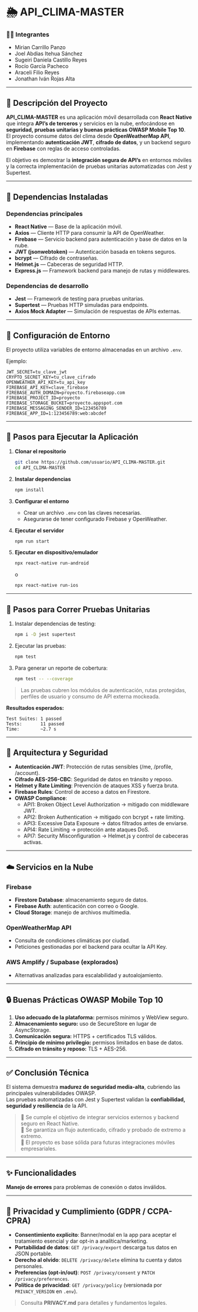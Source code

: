 # 🌦️ API_CLIMA-MASTER
### 👩‍💻 Integrantes
- Mirian Carrillo Panzo  
- Joel Abdias Itehua Sánchez  
- Sugeiri Daniela Castillo Reyes  
- Rocío García Pacheco  
- Araceli Filio Reyes  
- Jonathan Iván Rojas Alta  

---

## 📘 Descripción del Proyecto
**API_CLIMA-MASTER** es una aplicación móvil desarrollada con **React Native** que integra **API’s de terceros** y servicios en la nube, enfocándose en **seguridad, pruebas unitarias y buenas prácticas OWASP Mobile Top 10**.  
El proyecto consume datos del clima desde **OpenWeatherMap API**, implementando **autenticación JWT**, **cifrado de datos**, y un backend seguro en **Firebase** con reglas de acceso controladas.  

El objetivo es demostrar la **integración segura de API’s** en entornos móviles y la correcta implementación de pruebas unitarias automatizadas con Jest y Supertest.

---

## 🧰 Dependencias Instaladas

### Dependencias principales
- **React Native** — Base de la aplicación móvil.  
- **Axios** — Cliente HTTP para consumir la API de OpenWeather.  
- **Firebase** — Servicio backend para autenticación y base de datos en la nube.  
- **JWT (jsonwebtoken)** — Autenticación basada en tokens seguros.  
- **bcrypt** — Cifrado de contraseñas.  
- **Helmet.js** — Cabeceras de seguridad HTTP.  
- **Express.js** — Framework backend para manejo de rutas y middlewares.  

### Dependencias de desarrollo
- **Jest** — Framework de testing para pruebas unitarias.  
- **Supertest** — Pruebas HTTP simuladas para endpoints.  
- **Axios Mock Adapter** — Simulación de respuestas de APIs externas.  

---

## 🔐 Configuración de Entorno

El proyecto utiliza variables de entorno almacenadas en un archivo `.env`.

Ejemplo:

```env
JWT_SECRET=tu_clave_jwt
CRYPTO_SECRET_KEY=tu_clave_cifrado
OPENWEATHER_API_KEY=tu_api_key
FIREBASE_API_KEY=clave_firebase
FIREBASE_AUTH_DOMAIN=proyecto.firebaseapp.com
FIREBASE_PROJECT_ID=proyecto
FIREBASE_STORAGE_BUCKET=proyecto.appspot.com
FIREBASE_MESSAGING_SENDER_ID=123456789
FIREBASE_APP_ID=1:123456789:web:abcdef
```

---

## 🚀 Pasos para Ejecutar la Aplicación

1. **Clonar el repositorio**
   ```bash
   git clone https://github.com/usuario/API_CLIMA-MASTER.git
   cd API_CLIMA-MASTER
   ```

2. **Instalar dependencias**
   ```bash
   npm install
   ```

3. **Configurar el entorno**
   - Crear un archivo `.env` con las claves necesarias.
   - Asegurarse de tener configurado Firebase y OpenWeather.

4. **Ejecutar el servidor**
   ```bash
   npm run start
   ```

5. **Ejecutar en dispositivo/emulador**
   ```bash
   npx react-native run-android
   ```
   o  
   ```bash
   npx react-native run-ios
   ```

---

## 🧪 Pasos para Correr Pruebas Unitarias

1. Instalar dependencias de testing:
   ```bash
   npm i -D jest supertest
   ```

2. Ejecutar las pruebas:
   ```bash
   npm test
   ```

3. Para generar un reporte de cobertura:
   ```bash
   npm test -- --coverage
   ```

> Las pruebas cubren los módulos de autenticación, rutas protegidas, perfiles de usuario y consumo de API externa mockeada.

**Resultados esperados:**
```
Test Suites: 1 passed
Tests:       11 passed
Time:        ~2.7 s
```

---

## 🧱 Arquitectura y Seguridad

- **Autenticación JWT**: Protección de rutas sensibles (/me, /profile, /account).  
- **Cifrado AES-256-CBC**: Seguridad de datos en tránsito y reposo.  
- **Helmet y Rate Limiting**: Prevención de ataques XSS y fuerza bruta.  
- **Firebase Rules**: Control de acceso a datos en Firestore.  
- **OWASP Compliance**:  
  - API1: Broken Object Level Authorization → mitigado con middleware JWT.  
  - API2: Broken Authentication → mitigado con bcrypt + rate limiting.  
  - API3: Excessive Data Exposure → datos filtrados antes de enviarse.  
  - API4: Rate Limiting → protección ante ataques DoS.  
  - API7: Security Misconfiguration → Helmet.js y control de cabeceras activas.

---

## ☁️ Servicios en la Nube

### Firebase
- **Firestore Database**: almacenamiento seguro de datos.  
- **Firebase Auth**: autenticación con correo o Google.  
- **Cloud Storage**: manejo de archivos multimedia.  

### OpenWeatherMap API
- Consulta de condiciones climáticas por ciudad.  
- Peticiones gestionadas por el backend para ocultar la API Key.  

### AWS Amplify / Supabase (explorados)
- Alternativas analizadas para escalabilidad y autoalojamiento.

---

## 🔒 Buenas Prácticas OWASP Mobile Top 10

1. **Uso adecuado de la plataforma:** permisos mínimos y WebView seguro.  
2. **Almacenamiento seguro:** uso de SecureStore en lugar de AsyncStorage.  
3. **Comunicación segura:** HTTPS + certificados TLS válidos.  
4. **Principio de mínimo privilegio:** permisos limitados en base de datos.  
5. **Cifrado en tránsito y reposo:** TLS + AES-256.  

---

## ✅ Conclusión Técnica

El sistema demuestra **madurez de seguridad media-alta**, cubriendo las principales vulnerabilidades OWASP.  
Las pruebas automatizadas con Jest y Supertest validan la **confiabilidad, seguridad y resiliencia** de la API.  

> 🔹 Se cumple el objetivo de integrar servicios externos y backend seguro en React Native.  
> 🔹 Se garantiza un flujo autenticado, cifrado y probado de extremo a extremo.  
> 🔹 El proyecto es base sólida para futuras integraciones móviles empresariales.

---

## ✨ Funcionalidades

**Manejo de errores** para problemas de conexión o datos inválidos.  
 
---

## 🔏 Privacidad y Cumplimiento (GDPR / CCPA-CPRA)

- **Consentimiento explícito**: Banner/modal en la app para aceptar el tratamiento esencial y dar opt-in a analítica/marketing.  
- **Portabilidad de datos**: `GET /privacy/export` descarga tus datos en JSON portable.  
- **Derecho al olvido**: `DELETE /privacy/delete` elimina tu cuenta y datos personales.  
- **Preferencias (opt-in/out)**: `POST /privacy/consent` y `PATCH /privacy/preferences`.  
- **Política de privacidad**: `GET /privacy/policy` (versionada por `PRIVACY_VERSION` en `.env`).  

> Consulta **PRIVACY.md** para detalles y fundamentos legales.

